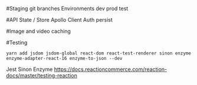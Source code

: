 #Staging
git branches
Environments dev prod test

#API State / Store
Apollo Client
Auth
persist

#Image and video caching

#Testing
```
yarn add jsdom jsdom-global react-dom react-test-renderer sinon enzyme enzyme-adapter-react-16 enzyme-to-json --dev
```
Jest
Sinon
Enzyme
https://docs.reactioncommerce.com/reaction-docs/master/testing-reaction